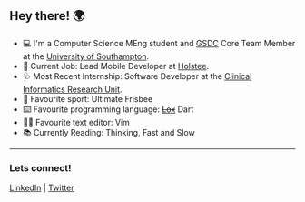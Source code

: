 ## Hey there! 🌍
* 💻 I'm a Computer Science MEng student and [GSDC](https://developers.google.com/community/dsc/) Core Team Member at the [University of Southampton](https://www.southampton.ac.uk/).
* 💼 Current Job: Lead Mobile Developer at [Holstee](https://www.holstee.com/).
* 🩺 Most Recent Internship: Software Developer at the [Clinical Informatics Research Unit](https://www.the-ciru.com/).
* 🥏 Favourite sport: Ultimate Frisbee
* ⌨️ Favourite programming language: <strike><a href="https://github.com/britannio/lox">Lox</a></strike> Dart
* ✍🏾 Favourite text editor: Vim
* 📚 Currently Reading: Thinking, Fast and Slow
---
### Lets connect!
[LinkedIn](https://www.linkedin.com/in/britannio) | [Twitter](https://twitter.com/britannioj)
<!--
**britannio/britannio** is a ✨ _special_ ✨ repository because its `README.md` (this file) appears on your GitHub profile.

Here are some ideas to get you started:

- 🔭 I’m currently working on ...
- 🌱 I’m currently learning ...
- 👯 I’m looking to collaborate on ...
- 🤔 I’m looking for help with ...
- 💬 Ask me about ...
- 📫 How to reach me: ...
- 😄 Pronouns: ...
- ⚡ Fun fact: ...
-->

